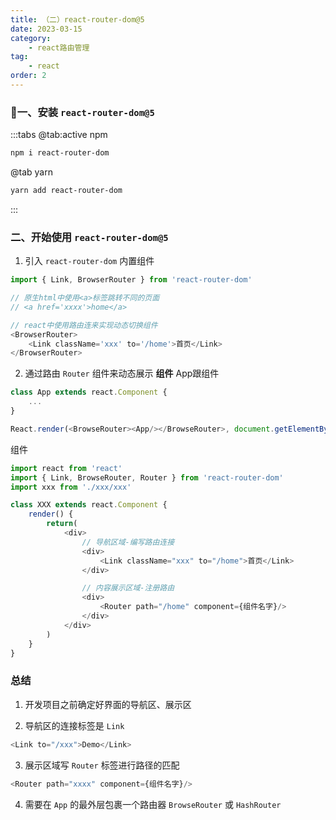```yaml
---
title: （二）react-router-dom@5
date: 2023-03-15
category:
    - react路由管理
tag: 
    - react
order: 2
---
```


### 🍇一、安装 `react-router-dom@5` 
:::tabs
@tab:active npm 
```sh
npm i react-router-dom
```

@tab yarn
```sh
yarn add react-router-dom
```
:::


### 二、开始使用 `react-router-dom@5`
1. 引入 `react-router-dom` 内置组件
```js
import { Link, BrowserRouter } from 'react-router-dom'

// 原生html中使用<a>标签跳转不同的页面
// <a href='xxxx'>home</a>

// react中使用路由连来实现动态切换组件
<BrowserRouter>
    <Link className='xxx' to='/home'>首页</Link>
</BrowserRouter>
```

2. 通过路由 `Router` 组件来动态展示 **组件**
App跟组件
```js
class App extends react.Component {
    ...
}

React.render(<BrowseRouter><App/></BrowseRouter>, document.getElementById('app'))
```
组件
```js
import react from 'react'
import { Link, BrowseRouter, Router } from 'react-router-dom'
import xxx from './xxx/xxx'

class XXX extends react.Component {
    render() {
        return(
            <div>
                // 导航区域-编写路由连接
                <div>
                    <Link className="xxx" to="/home">首页</Link>
                </div>

                // 内容展示区域-注册路由
                <div>
                    <Router path="/home" component={组件名字}/>
                </div>
            </div>
        )
    }
}
```


### 总结
1. 开发项目之前确定好界面的导航区、展示区

2. 导航区的连接标签是 `Link` 
```js
<Link to="/xxx">Demo</Link>
```

3. 展示区域写 `Router` 标签进行路径的匹配
```js
<Router path="xxxx" component={组件名字}/>
```

4. 需要在 `App` 的最外层包裹一个路由器 `BrowseRouter` 或 `HashRouter`